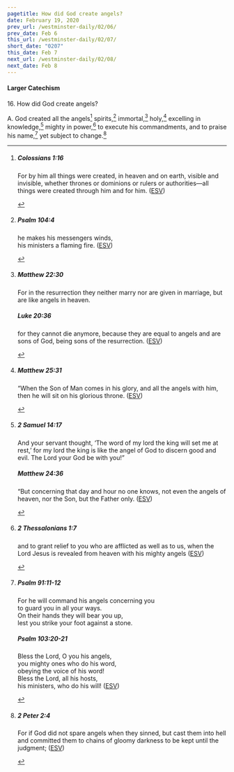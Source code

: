 ```yaml
---
pagetitle: How did God create angels?
date: February 19, 2020
prev_url: /westminster-daily/02/06/
prev_date: Feb 6
this_url: /westminster-daily/02/07/
short_date: "0207"
this_date: Feb 7
next_url: /westminster-daily/02/08/
next_date: Feb 8
---
```


#### Larger Catechism

<span class="q">16.</span> How did God create angels?

<span class="q">A.</span> God created all the angels[^fnref:wlc1] spirits,[^fnref:wlc2] immortal,[^fnref:wlc3] holy,[^fnref:wlc4] excelling in knowledge,[^fnref:wlc5] mighty in power,[^fnref:wlc6] to execute his commandments, and to praise his name,[^fnref:wlc7] yet subject to change.[^fnref:wlc8]


[^fnref:wlc1]: <div class="esv"><h5>Colossians 1:16</h5> <div class="esv-text"><p id="p51001016.01-1">For by him all things were created, in heaven and on earth, visible and invisible, whether thrones or dominions or rulers or authorities&#8212;all things were created through him and for him.  (<a href="http://www.esv.org" class="copyright">ESV</a>)</p> </div> </div>

[^fnref:wlc2]: <div class="esv"><h5>Psalm 104:4</h5> <div class="esv-text"><div class="block-indent"> <p class="line-group" id="p19104004.01-1">he makes his messengers winds,<br /> <span class="indent"></span>his ministers a flaming fire.  (<a href="http://www.esv.org" class="copyright">ESV</a>)</p> </div> </div> </div>

[^fnref:wlc3]: <div class="esv"><h5>Matthew 22:30</h5> <div class="esv-text"><p id="p40022030.01-1"><span class="woc">For in the resurrection they neither marry nor are given in marriage, but are like angels in heaven.</span></p> </div><h5>Luke 20:36</h5> <div class="esv-text"><p id="p42020036.01-2"><span class="woc">for they cannot die anymore, because they are equal to angels and are sons of God, being sons of the resurrection.</span>  (<a href="http://www.esv.org" class="copyright">ESV</a>)</p> </div> </div>

[^fnref:wlc4]: <div class="esv"><h5>Matthew 25:31</h5> <div class="esv-text"> <p id="p40025031.04-1"><span class="woc">&#8220;When the Son of Man comes in his glory, and all the angels with him, then he will sit on his glorious throne.</span>  (<a href="http://www.esv.org" class="copyright">ESV</a>)</p> </div> </div>

[^fnref:wlc5]: <div class="esv"><h5>2 Samuel 14:17</h5> <div class="esv-text"><p id="p10014017.01-1">And your servant thought, &#8216;The word of my lord the king will set me at rest,&#8217; for my lord the king is like the angel of God to discern good and evil. The <span class="small-caps">Lord</span> your God be with you!&#8221;</p> </div><h5>Matthew 24:36</h5> <div class="esv-text"> <p id="p40024036.08-2"><span class="woc">&#8220;But concerning that day and hour no one knows, not even the angels of heaven, nor the Son, but the Father only.</span>  (<a href="http://www.esv.org" class="copyright">ESV</a>)</p> </div> </div>

[^fnref:wlc6]: <div class="esv"><h5>2 Thessalonians 1:7</h5> <div class="esv-text"><p id="p53001007.01-1">and to grant relief to you who are afflicted as well as to us, when the Lord Jesus is revealed from heaven with his mighty angels  (<a href="http://www.esv.org" class="copyright">ESV</a>)</p> </div> </div>

[^fnref:wlc7]: <div class="esv"><h5>Psalm 91:11-12</h5> <div class="esv-text"><div class="block-indent"> <p class="line-group" id="p19091011.01-1">For he will command his angels concerning you<br /> <span class="indent"></span>to guard you in all your ways.<br />  On their hands they will bear you up,<br /> <span class="indent"></span>lest you strike your foot against a stone.</p> </div> </div><h5>Psalm 103:20-21</h5> <div class="esv-text"><div class="block-indent"> <p class="line-group" id="p19103020.01-2">Bless the <span class="small-caps">Lord</span>, O you his angels,<br /> <span class="indent"></span>you mighty ones who do his word,<br /> <span class="indent"></span>obeying the voice of his word!<br />  Bless the <span class="small-caps">Lord</span>, all his hosts,<br /> <span class="indent"></span>his ministers, who do his will!  (<a href="http://www.esv.org" class="copyright">ESV</a>)</p> </div> </div> </div>

[^fnref:wlc8]: <div class="esv"><h5>2 Peter 2:4</h5> <div class="esv-text"><p id="p61002004.01-1">For if God did not spare angels when they sinned, but cast them into hell and committed them to chains of gloomy darkness to be kept until the judgment;  (<a href="http://www.esv.org" class="copyright">ESV</a>)</p> </div> </div>

